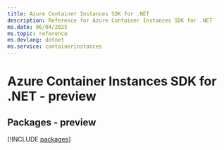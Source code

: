 ```yaml
---
title: Azure Container Instances SDK for .NET
description: Reference for Azure Container Instances SDK for .NET
ms.date: 06/04/2025
ms.topic: reference
ms.devlang: dotnet
ms.service: containerinstances
---
```

# Azure Container Instances SDK for .NET - preview
## Packages - preview
[!INCLUDE [packages](container-instances-index.md)]